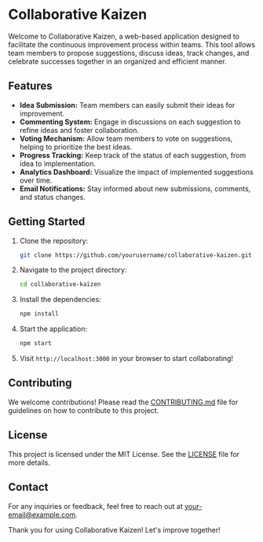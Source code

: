 # Collaborative Kaizen

Welcome to Collaborative Kaizen, a web-based application designed to facilitate the continuous improvement process within teams. This tool allows team members to propose suggestions, discuss ideas, track changes, and celebrate successes together in an organized and efficient manner.

## Features
- **Idea Submission:** Team members can easily submit their ideas for improvement.
- **Commenting System:** Engage in discussions on each suggestion to refine ideas and foster collaboration.
- **Voting Mechanism:** Allow team members to vote on suggestions, helping to prioritize the best ideas.
- **Progress Tracking:** Keep track of the status of each suggestion, from idea to implementation.
- **Analytics Dashboard:** Visualize the impact of implemented suggestions over time.
- **Email Notifications:** Stay informed about new submissions, comments, and status changes.

## Getting Started
1. Clone the repository:
   ```bash
   git clone https://github.com/yourusername/collaborative-kaizen.git
   ```
2. Navigate to the project directory:
   ```bash
   cd collaborative-kaizen
   ```
3. Install the dependencies:
   ```bash
   npm install
   ```
4. Start the application:
   ```bash
   npm start
   ```
5. Visit `http://localhost:3000` in your browser to start collaborating!

## Contributing
We welcome contributions! Please read the [CONTRIBUTING.md](CONTRIBUTING.md) file for guidelines on how to contribute to this project.

## License
This project is licensed under the MIT License. See the [LICENSE](LICENSE) file for more details.

## Contact
For any inquiries or feedback, feel free to reach out at [your-email@example.com](mailto:your-email@example.com).

Thank you for using Collaborative Kaizen! Let's improve together!